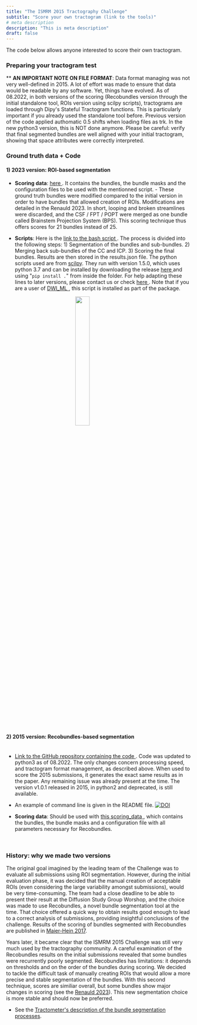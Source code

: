 ```yaml
---
title: "The ISMRM 2015 Tractography Challenge"
subtitle: "Score your own tractogram (link to the tools)"
# meta description
description: "This is meta description"
draft: false
---
```


The code below allows anyone interested to score their own tractogram. 
<br>


### Preparing your tractogram test

** **AN IMPORTANT NOTE ON FILE FORMAT**: Data format managing was not very well-defined in 2015. A lot of effort was made to ensure that data would be readable by any software. Yet, things have evolved. As of 08.2022, in both versions of the scoring (Recobundles version through the initial standalone tool, ROIs version using scilpy scripts), tractograms are loaded through Dipy's Stateful Tractogram functions. This is particularly important if you already used the standalone tool before. Previous version of the code applied authomatic 0.5 shifts when loading files as trk. In the new python3 version, this is NOT done anymore. Please be careful: verify that final segmented bundles are well aligned with your initial tractogram, showing that space attributes were correctly interpreted.


### Ground truth data + Code

  [comment]: <> (I should be able to add a code snippet here. Using three backslash ` before and after. Or ```sh at the beginning)

  [comment]: <> (The result is super ugly. Huge linebreaks. Can't find how to make it work. Using a picture for now.)

#### 1) 2023 version: ROI-based segmentation
 
- **Scoring data**: <a href="https://scil.usherbrooke.ca/ismrm2015/scoring_data_Renauld2023.zip"> here </a>. It contains the bundles, the bundle masks and the configuration files to be used with the mentionned script. - These ground truth bundles were modified compared to the initial version in order to have bundles that allowed creation of ROIs. Modifications are detailed in the Renauld 2023. In short, looping and broken streamlines were discarded, and the CSF / FPT / POPT were merged as one bundle called Brainstem Projection System (BPS). This scoring technique thus offers scores for 21 bundles instead of 25.

- **Scripts**: Here is the <a href="/code_snippets/scil_score_ismrm_Renauld2023.sh"> link to the bash script </a>. The process is divided into the following steps: 1) Segmentation of the bundles and sub-bundles. 2) Merging back sub-bundles of the CC and ICP. 3) Scoring the final bundles. Results are then stored in the results.json file. The python scripts used are from <a href="https://github.com/scilus/scilpy"> scilpy</a>. They run with version 1.5.0, which uses python 3.7 and can be installed by downloading the release <a href="https://github.com/scilus/scilpy/releases"> here </a> and using "`pip install .`" from inside the folder.  For help adapting these lines to later versions, please contact us or check <a href=https://github.com/scil-vital/dwi_ml/blob/master/bash_utilities/scil_score_ismrm_Renauld2023.sh> here </a>. Note that if you are a user of <a href="https://dwi-ml.readthedocs.io/en/latest/"> DWI_ML </a>, this script is installed as part of the package.

<a href="/code_snippets/scil_score_ismrm_Renauld2023.sh">
    <figure>
        <img src="/code_snippets/ismrm_2022_code.png" width="30%" style="display:block; margin-left: auto; margin-right: auto;">
    </figure>
</a>


#### 2) 2015 version: Recobundles-based segmentation</b><br><br>

- <a href="https://github.com/scilus/ismrm_2015_tractography_challenge_scoring"> Link to the GitHub repository containing the code </a>. Code was updated to python3 as of 08.2022. The only changes concern processing speed, and tractogram format management, as described above. When used to score the 2015 submissions, it generates the exact same results as in the paper. Any remaining issue was already present at the time. The version v1.0.1 released in 2015, in python2 and deprecated, is still available. 

- An example of command line is given in the README file. <a href="https://doi.org/10.5281/zenodo.810130"><img src="https://zenodo.org/badge/DOI/10.5281/zenodo.810130.svg" alt="DOI"></a>

- **Scoring data**: Should be used with <a href="https://scil.usherbrooke.ca/ismrm2015/scoring_data_tractography_challenge.tar.gz"> this scoring_data </a>, which contains the bundles, the bundle masks and a configuration file with all parameters necessary for Recobundles.

  [comment]: <> (md5 TCK: 1fee5fb38db7fcf924984add25d2b370. TRK: 4efe8b07a9cc5cbbd96227ca255ccd5a)


<br>

### History: why we made two versions

The original goal imagined by the leading team of the Challenge was to evaluate all submissions using ROI segmentation. However, during the initial evaluation phase, it was decided that the manual creation of acceptable ROIs (even considering the large variability amongst submissions), would be very time-consuming. The team had a close deadline to be able to present their result at the Diffusion Study Group Worshop, and the choice was made to use Recobundles, a novel bundle segmentation tool at the time. That choice offered a quick way to obtain results good enough to lead to a correct analysis of submissions, providing insightful conclusions of the challenge. Results of the scoring of bundles segmented with Recobundles are published in <a href="/ismrm2015/references">Maier-Hein 2017</a>.

Years later, it became clear that the ISMRM 2015 Challenge was still very much used by the tractography community. A careful examination of the Recobundles results on the initial submissions revealed that some bundles were recurrently poorly segmented. Recobundles has limitations: it depends on thresholds and on the order of the bundles during scoring. We decided to tackle the difficult task of manually creating ROIs that would allow a more precise and stable segmentation of the bundles. With this second technique, scores are similiar overall, but some bundles show major changes in scoring (see the <a href="/ismrm2015/references">Renauld 2023</a>). This new segmentation choice is more stable and should now be preferred.

- See the <a href="/tractometer/bundle_segmentation">Tractometer's description of the bundle segmentation processes</a>.

